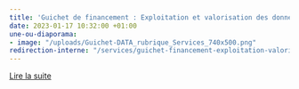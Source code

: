 ```yaml
---
title: 'Guichet de financement : Exploitation et valorisation des données'
date: 2023-01-17 10:32:00 +01:00
une-ou-diaporama:
- image: "/uploads/Guichet-DATA_rubrique_Services_740x500.png"
redirection-interne: "/services/guichet-financement-exploitation-valorisation-des-donnees/"
---
```


<div class="lien-important"><p><a href="/services/guichet-financement-exploitation-valorisation-des-donnees/">Lire la suite</a></p></div>